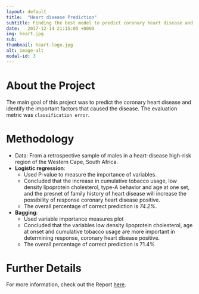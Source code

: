 ```yaml
---
layout: default
title:  "Heart disease Prediction"
subtitle: Finding the best model to predict coronary heart disease and measure the importance of variables.
date:   2017-12-14 21:15:05 +0000
img: heart.jpg
sub:
thumbnail: heart-logo.jpg
alt: image-alt
modal-id: 3
---
```


# About the Project
The main goal of this project was to predict the coronary heart disease and identify the important factors that caused the disease.
The evaluation metric was `classification error`.

# Methodology
- Data: From a retrospective sample of males in a heart-disease high-risk region of the Western Cape, South Africa.
- **Logistic regression**:
  - Used P-value to measure the importance of variables.
  - Concluded that the increase in cumulative tobacco usage, low density lipoprotein cholesterol, type-A behavior and age at one set, and the presnet of family history of heart disease will increase the possibility of response coronary heart disease positive.
  - The overall percentage of correct prediction is *74.2%*.
- **Bagging**:
  - Used variable importance measures plot
  - Concluded that the variables low density lipoprotein cholesterol, age at onset and cumulative tobacco usage are more important in determining response, coronary heart disease positive.
  - The overall percentage of correct prediction is 71.4%


# Further Details
For more information, check out the Report [here](https://github.com/jeanyijinwang/chd/blob/master/ST635%20Project%20-Jean%20Wang.pdf).
